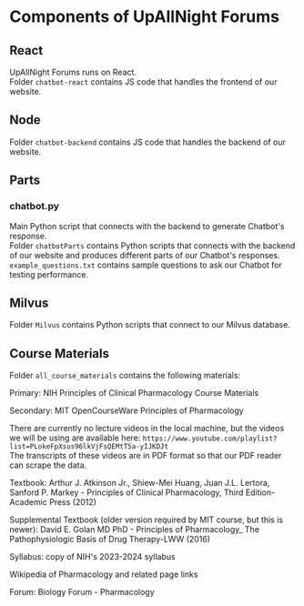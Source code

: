 # Components of UpAllNight Forums

## React
UpAllNight Forums runs on React. <br>
Folder `chatbot-react` contains JS code that handles the frontend of our website.


## Node
Folder `chatbot-backend` contains JS code that handles the backend of our website.


## Parts 
### chatbot.py
Main Python script that connects with the backend to generate Chatbot's response.
<br>
Folder `chatbotParts` contains Python scripts that connects with the backend of our website and produces different parts of our Chatbot's responses. <br>
`example_questions.txt` contains sample questions to ask our Chatbot for testing performance.


## Milvus
Folder `Milvus` contains Python scripts that connect to our Milvus database.


## Course Materials 
Folder `all_course_materials` contains the following materials: <br>

Primary: NIH Principles of Clinical Pharmacology Course Materials <br>

Secondary: MIT OpenCourseWare Principles of Pharmacology <br>

There are currently no lecture videos in the local machine, but the videos we will be using are available here: `https://www.youtube.com/playlist?list=PLokeFpXsus96lkVjFsQEMtT5a-yIJKDJt` <br>
The transcripts of these videos are in PDF format so that our PDF reader can scrape the data. <br>

Textbook: Arthur J. Atkinson Jr., Shiew-Mei Huang, Juan J.L. Lertora, Sanford P. Markey - Principles of Clinical Pharmacology, Third Edition-Academic Press (2012)  <br>

Supplemental Textbook (older version required by MIT course, but this is newer): David E. Golan MD PhD - Principles of Pharmacology_ The Pathophysiologic Basis of Drug Therapy-LWW (2016)  <br>

Syllabus: copy of NIH's 2023-2024 syllabus <br>

Wikipedia of Pharmacology and related page links <br>

Forum: Biology Forum - Pharmacology
